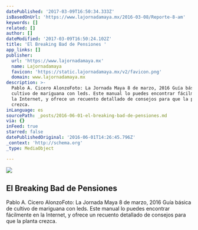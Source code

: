 ```yaml
---
datePublished: '2017-03-09T16:50:34.333Z'
isBasedOnUrl: 'https://www.lajornadamaya.mx/2016-03-08/Reporte-8-am'
keywords: []
related: []
author: []
dateModified: '2017-03-09T16:50:24.102Z'
title: 'El Breaking Bad de Pensiones '
app_links: []
publisher:
  url: 'https://www.lajornadamaya.mx'
  name: Lajornadamaya
  favicon: 'https://static.lajornadamaya.mx/v2/favicon.png'
  domain: www.lajornadamaya.mx
description: >-
  Pablo A. Cicero AlonzoFoto: La Jornada Maya 8 de marzo, 2016 Guía básica de
  cultivo de mariguana con leds. Este manual lo puedes encontrar fácilmente en
  la Internet, y ofrece un recuento detallado de consejos para que la planta
  crezca.
inLanguage: es
sourcePath: _posts/2016-06-01-el-breaking-bad-de-pensiones.md
via: {}
inFeed: true
starred: false
datePublishedOriginal: '2016-06-01T14:26:45.796Z'
_context: 'http://schema.org'
_type: MediaObject

---
```

<article style=""><img src="https://s3-us-west-2.amazonaws.com/the-grid-img/p/8f686caf995ba7286bda4954ee474911246f87d1.jpg" /><h1>El Breaking Bad de Pensiones </h1><p>Pablo A. Cicero AlonzoFoto: La Jornada Maya 8 de marzo, 2016 Guía básica de cultivo de mariguana con leds. Este manual lo puedes encontrar fácilmente en la Internet, y ofrece un recuento detallado de consejos para que la planta crezca.</p></article>